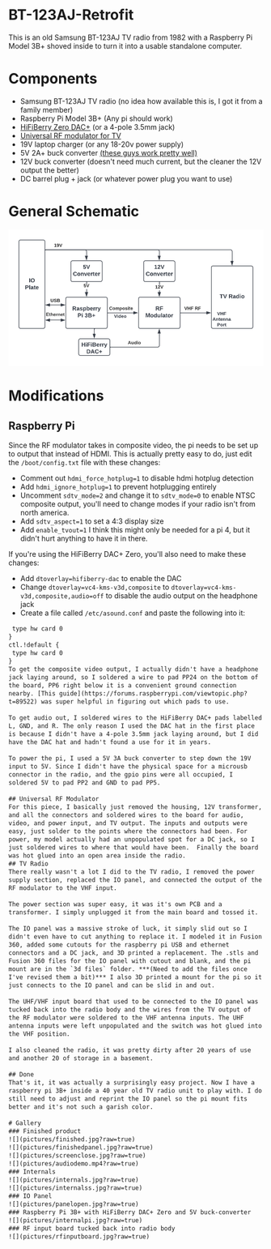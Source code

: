 # BT-123AJ-Retrofit
This is an old Samsung BT-123AJ TV radio from 1982 with a Raspberry Pi Model 3B+ shoved inside to turn it into a usable standalone computer. 
# Components
* Samsung BT-123AJ TV radio (no idea how available this is, I got it from a family member)
* Raspberry Pi Model 3B+ (Any pi should work)
* [HiFiBerry Zero DAC+](https://www.hifiberry.com/shop/boards/hifiberry-dac-zero/) (or a 4-pole 3.5mm jack)
* [Universal RF modulator for TV](https://www.amazon.com/gp/product/B004IZSXI4/ref=ppx_yo_dt_b_search_asin_title?ie=UTF8&psc=1)
* 19V laptop charger (or any 18-20v power supply)
* 5V 2A+ buck converter [(these guys work pretty well)](https://www.amazon.com/Voltage-Regulator-Module-Charger-Converter/dp/B08NJZL2WV/ref=sr_1_21?crid=2HZF8S2SGN03N&keywords=5v+buck+converter&qid=1664129701&qu=eyJxc2MiOiI0LjU1IiwicXNhIjoiNC41NSIsInFzcCI6IjQuNDAifQ%3D%3D&s=electronics&sprefix=5v+buck+converter%2Celectronics%2C129&sr=1-21)
* 12V buck converter (doesn't need much current, but the cleaner the 12V output the better)
* DC barrel plug + jack (or whatever power plug you want to use)

# General Schematic
![](TVRadioRetrofit.png?raw=true)

# Modifications
## Raspberry Pi
Since the RF modulator takes in composite video, the pi needs to be set up to output that instead of HDMI. This is actually pretty easy to do, just edit the `/boot/config.txt` file with these changes:
* Comment out `hdmi_force_hotplug=1` to disable hdmi hotplug detection
* Add `hdmi_ignore_hotplug=1` to prevent hotplugging entirely
* Uncomment `sdtv_mode=2` and change it to `sdtv_mode=0` to enable NTSC composite output, you'll need to change modes if your radio isn't from north america.
* Add `sdtv_aspect=1` to set a 4:3 display size
* Add `enable_tvout=1` I think this might only be needed for a pi 4, but it didn't hurt anything to have it in there.

If you're using the HiFiBerry DAC+ Zero, you'll also need to make these changes:
* Add `dtoverlay=hifiberry-dac` to enable the DAC
* Change `dtoverlay=vc4-kms-v3d,composite` to `dtoverlay=vc4-kms-v3d,composite,audio=off` to disable the audio output on the headphone jack
* Create a file called `/etc/asound.conf` and paste the following into it:
 ```pcm.!default {
  type hw card 0
 }
 ctl.!default {
  type hw card 0
 }
To get the composite video output, I actually didn't have a headphone jack laying around, so I soldered a wire to pad PP24 on the bottom of the board, PP6 right below it is a convenient ground connection nearby. [This guide](https://forums.raspberrypi.com/viewtopic.php?t=89522) was super helpful in figuring out which pads to use.

To get audio out, I soldered wires to the HiFiBerry DAC+ pads labelled L, GND, and R. The only reason I used the DAC hat in the first place is because I didn't have a 4-pole 3.5mm jack laying around, but I did have the DAC hat and hadn't found a use for it in years.

To power the pi, I used a 5V 3A buck converter to step down the 19V input to 5V. Since I didn't have the physical space for a microusb connector in the radio, and the gpio pins were all occupied, I soldered 5V to pad PP2 and GND to pad PP5.

## Universal RF Modulator
For this piece, I basically just removed the housing, 12V transformer, and all the connectors and soldered wires to the board for audio, video, and power input, and TV output. The inputs and outputs were easy, just solder to the points where the connectors had been. For power, my model actually had an unpopulated spot for a DC jack, so I just soldered wires to where that would have been.  Finally the board was hot glued into an open area inside the radio.
## TV Radio
There really wasn't a lot I did to the TV radio, I removed the power supply section, replaced the IO panel, and connected the output of the RF modulator to the VHF input. 

The power section was super easy, it was it's own PCB and a transformer. I simply unplugged it from the main board and tossed it.

The IO panel was a massive stroke of luck, it simply slid out so I didn't even have to cut anything to replace it. I modeled it in Fusion 360, added some cutouts for the raspberry pi USB and ethernet connectors and a DC jack, and 3D printed a replacement. The .stls and Fusion 360 files for the IO panel with cutout and blank, and the pi mount are in the `3d files` folder. ***(Need to add the files once I've revised them a bit)*** I also 3D printed a mount for the pi so it just connects to the IO panel and can be slid in and out.

The UHF/VHF input board that used to be connected to the IO panel was tucked back into the radio body and the wires from the TV output of the RF modulator were soldered to the VHF antenna inputs. The UHF antenna inputs were left unpopulated and the switch was hot glued into the VHF position. 

I also cleaned the radio, it was pretty dirty after 20 years of use and another 20 of storage in a basement.

## Done
That's it, it was actually a surprisingly easy project. Now I have a raspberry pi 3B+ inside a 40 year old TV radio unit to play with. I do still need to adjust and reprint the IO panel so the pi mount fits better and it's not such a garish color.

# Gallery
### Finished product
![](pictures/finished.jpg?raw=true)
![](pictures/finishedpanel.jpg?raw=true)
![](pictures/screenclose.jpg?raw=true)
![](pictures/audiodemo.mp4?raw=true)
### Internals
![](pictures/internals.jpg?raw=true)
![](pictures/internalss.jpg?raw=true)
### IO Panel
![](pictures/panelopen.jpg?raw=true)
### Raspberry Pi 3B+ with HiFiBerry DAC+ Zero and 5V buck-converter
![](pictures/internalpi.jpg?raw=true)
### RF input board tucked back into radio body
![](pictures/rfinputboard.jpg?raw=true)
